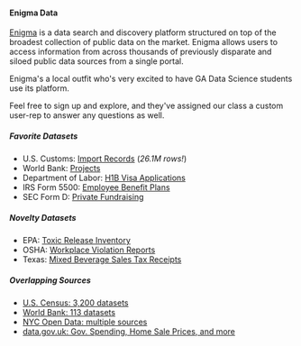 #### Enigma Data ####

[Enigma](enigma.io) is a data search and discovery platform structured on top of the broadest collection of public data on the market. Enigma allows users to access information from across thousands of previously disparate and siloed public data sources from a single portal.

Enigma's a local outfit who's very excited to have GA Data Science students use its platform.

Feel free to sign up and explore, and they've assigned our class a custom user-rep to answer any questions as well.


##### Favorite Datasets #####
- U.S. Customs: [Import Records](https://app.enigma.io/table/enigma.trade.ams.summary.2014) (*26.1M rows!*)
- World Bank: [Projects](https://app.enigma.io/table/org.worldbank.projects.contract-awards)
- Department of Labor: [H1B Visa Applications](https://app.enigma.io/table/us.gov.dol.oflc.h1b.2013)
- IRS Form 5500: [Employee Benefit Plans](https://app.enigma.io/table/us.gov.dol.ebsa.irs-form-5500.5500.2012)
- SEC Form D: [Private Fundraising](https://app.enigma.io/table/us.gov.sec.edgar.form-d.related-persons.2014)

##### Novelty Datasets #####
- EPA: [Toxic Release Inventory](https://app.enigma.io/search/source/us.gov.epa)
- OSHA: [Workplace Violation Reports](https://app.enigma.io/table/us.gov.dol.ogesdw.osha.violation)
- Texas: [Mixed Beverage Sales Tax Receipts](https://app.enigma.io/table/us.states.tx.sales-tax-receipts.mixed-beverages.historical)

##### Overlapping Sources #####
- [U.S. Census: 3,200 datasets](https://app.enigma.io/search/source/us.gov.census)
- [World Bank: 113 datasets](https://app.enigma.io/search/source/org.worldbank)
- [NYC Open Data: multiple sources](https://app.enigma.io/search/source/us.states.ny)
- [data.gov.uk: Gov. Spending, Home Sale Prices, and more](https://app.enigma.io/search/source/gov.uk)